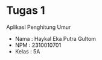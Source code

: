 
# Tugas 1
Aplikasi Penghitung Umur
- Nama : Haykal Eka Putra Gultom
- NPM : 2310010701
- Kelas : 5A

